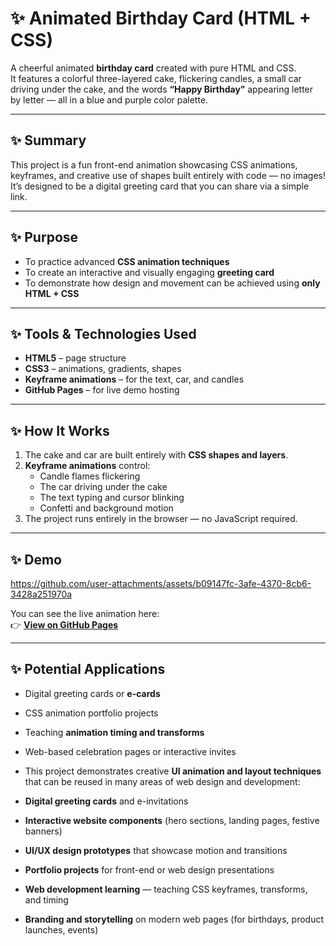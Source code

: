 # ✨ Animated Birthday Card (HTML + CSS)

A cheerful animated **birthday card** created with pure HTML and CSS.  
It features a colorful three-layered cake, flickering candles, a small car driving under the cake, and the words **“Happy Birthday”** appearing letter by letter — all in a blue and purple color palette.

---

## ✨ Summary

This project is a fun front-end animation showcasing CSS animations, keyframes, and creative use of shapes built entirely with code — no images!  
It’s designed to be a digital greeting card that you can share via a simple link.

---

## ✨ Purpose

- To practice advanced **CSS animation techniques**  
- To create an interactive and visually engaging **greeting card**  
- To demonstrate how design and movement can be achieved using **only HTML + CSS**

---

## ✨ Tools & Technologies Used

- **HTML5** – page structure  
- **CSS3** – animations, gradients, shapes  
- **Keyframe animations** – for the text, car, and candles  
- **GitHub Pages** – for live demo hosting  

---

## ✨ How It Works

1. The cake and car are built entirely with **CSS shapes and layers**.  
2. **Keyframe animations** control:
   - Candle flames flickering  
   - The car driving under the cake  
   - The text typing and cursor blinking  
   - Confetti and background motion  
3. The project runs entirely in the browser — no JavaScript required.  

---

## ✨ Demo

https://github.com/user-attachments/assets/b09147fc-3afe-4370-8cb6-3428a251970a

You can see the live animation here:  
👉 **[View on GitHub Pages](https://daria-ropelato.github.io/Birthday_Card_html_css/)**

---

## ✨ Potential Applications

- Digital greeting cards or **e-cards**  
- CSS animation portfolio projects  
- Teaching **animation timing and transforms**  
- Web-based celebration pages or interactive invites
- This project demonstrates creative **UI animation and layout techniques** that can be reused in many areas of web design and development:

- **Digital greeting cards** and e-invitations  
- **Interactive website components** (hero sections, landing pages, festive banners)  
- **UI/UX design prototypes** that showcase motion and transitions  
- **Portfolio projects** for front-end or web design presentations  
- **Web development learning** — teaching CSS keyframes, transforms, and timing  
- **Branding and storytelling** on modern web pages (for birthdays, product launches, events)


